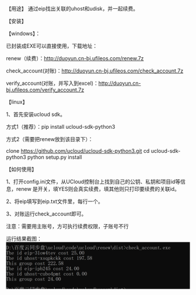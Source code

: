 
【用途】
通过eip找出关联的uhost和udisk，并一起续费。



【安装】

【windows】：

已封装成EXE可以直接使用，下载地址：

renew（续费）：http://duoyun.cn-bj.ufileos.com/renew.7z

check_account(对账)：http://duoyun.cn-bj.ufileos.com/check_account.7z

verify_account(对账，并写入到excel)：http://duoyun.cn-bj.ufileos.com/verify_account.7z

【linux】

1、首先安装ucloud sdk。

  方式1（推荐）：pip install ucloud-sdk-python3 
  
  方式2（需要把renew放到该目录下）：
  
  clone https://github.com/ucloud/ucloud-sdk-python3.git
  cd ucloud-sdk-python3
  python setup.py install

【如何使用】

1、打开config.ini文件，从UCloud控制台上找到自己的公钥、私钥和项目id等信息，renew 是开关，填YES则会真实续费，填其他则只打印要续费的关联id。

2、将eip填写到eip.txt文件里，每行一个。

3、对账运行check_account即可。
  
注意：需要用主账号，方可执行续费权限，子账号不行

运行结果截图：
![image](https://github.com/lious68/renew/blob/master/images/check.png)
